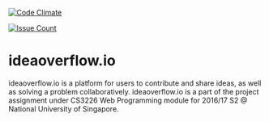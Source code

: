 [![Code Climate](https://lima.codeclimate.com/repos/58c2503a6380e302650006dc/badges/c59eb9d70f18d065dfd7/gpa.svg)](https://lima.codeclimate.com/repos/58c2503a6380e302650006dc/feed)

[![Issue Count](https://lima.codeclimate.com/repos/58c2503a6380e302650006dc/badges/c59eb9d70f18d065dfd7/issue_count.svg)](https://lima.codeclimate.com/repos/58c2503a6380e302650006dc/feed)

# ideaoverflow.io
ideaoverflow.io is a platform for users to contribute and share ideas, as well as solving a problem collaboratively. ideaoverflow.io is a part of the project assignment under CS3226 Web Programming module for 2016/17 S2 @ National University of Singapore. 
